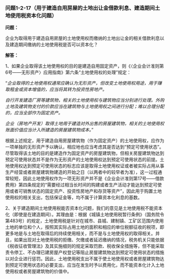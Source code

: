 ### 问题1-2-17（用于建造自用房屋的土地出让金借款利息、建造期间土地使用税资本化问题）

**问题：**

企业为取得用于建造自用房屋的土地使用权而缴纳的土地出让金的相关借款利息以及建造期间缴纳的土地使用税是否可以资本化？

**解答：**

1、如果企业取得该土地使用权的目的是建造自用固定资产，则《〈企业会计准则第6号——无形资产〉应用指南》第六条“土地使用权的处理”规定：

“*企业取得的土地使用权通常应确认为无形资产，但改变土地使用权用途，用于赚取租金或资本增值的，应当将其转为投资性房地产。*

*自行开发建造厂房等建筑物，相关的土地使用权与建筑物应当分别进行处理。外购土地及建筑物支付的价款应当在建筑物与土地使用权之间进行分配；难以合理分配的，应当全部作为固定资产。*

*企业（房地产开发）取得土地用于建造对外出售的房屋建筑物，相关的土地使用权账面价值应当计入所建造的房屋建筑物成本。*”

根据上述规定，用于建造自用房屋建筑物（作为固定资产）的土地使用权，应作为一项单独的无形资产予以确认，相应地也应当考虑其是否达到“预定可使用状态”。尽管取得该土地的目的是建造作为固定资产的房屋建筑物，但相关房屋建筑物达到预定可使用状态并不是作为无形资产的土地使用权达到预定可使用状态的前提。土地使用权达到预定可使用状态的标志应该是取得土地使用权证或者被实际占用从事生产经营或者房屋建筑物建造的开始之日（以两者中的较早者为准），这一过程通常较短，因此土地使用权作为一项无形资产并不是《企业会计准则第17号——借款费用》第四条规定的“需要经过相当长时间的购建或者生产活动才能达到预定可使用或者可销售状态的固定资产、投资性房地产和存货等资产”，因此用于购置土地使用权的相关支出，包括保证金等，均不属于计算资本化利息的基数。

2、关于建造期间土地使用税能否资本化问题，我们的意见是土地使用税不能资本化（即使是在建造期间）。其理由是：根据《城镇土地使用税暂行条例》（国务院令第483号）的规定，土地使用税是针对在城市、县城、建制镇、工矿区范围内使用土地的单位和个人，按照其实际占用土地的面积和相应的单位税额征收的税项，即更多地是与土地在取得后的持续使用相关，而不是与土地使用权的取得相关。并且，如果出现对土地使用税的拒缴、欠缴或者延迟缴纳的情况，税务机关只能依据《税收征收管理法》及其实施细则的规定采取罚款、税收保全措施等，但不能采取责令停工、不办理已建房屋产权登记等阻止房屋建筑物达到预定可使用状态的措施以对企业进行惩罚。因此，土地使用税支出不属于使土地使用权或者房屋建筑物达到预定可使用状态的必要支出，应当在发生时予以费用化，而不能资本化计入土地使用权或者房屋建筑物的价值中。